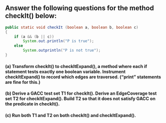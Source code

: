 ## Answer the following questions for the method checkIt() below:
```java
public static void checkIt (boolean a, boolean b, boolean c)
{
    if (a && (b || c))
        System.out.println("P is true");
    else
        System.outprintln("P is not true");
}
```

#### (a) Transform checkIt() to checkItExpand(), a method where each if statement tests exactly one boolean variable. Instrument checkItExpand() to record which edges are traversed. (“print” statements are fine for this.)

#### (b) Derive a GACC test set T1 for checkIt(). Derive an EdgeCoverage test set T2 for checkItExpand(). Build T2 so that it does not satisfy GACC on the predicate in checkIt().

#### (c) Run both T1 and T2 on both checkIt() and checkItExpand().
